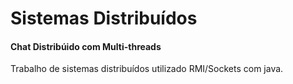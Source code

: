 # Sistemas Distribuídos 
#### Chat Distribúido com Multi-threads
Trabalho de sistemas distribuídos utilizado RMI/Sockets com java.